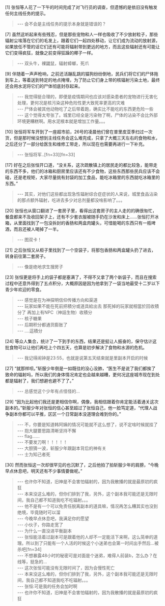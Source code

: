 
[1] 张恒等人花了一下午的时间完成了对飞行员的调查，但遗憾的是依旧没有触发任何主线任务的提示。
>--- 会不会是主线任务的提示本身就是错误的？<br>

[7] 虽然这听起来有些残忍，但是那些宠物和人一样也吸收了不少放射粒子，那些辐射尘埃落在它们的毛发上，跟着它们一起四处移动，让它们成为流动的放射源，如果放任不管的话它们还有可能将辐射带到更远的地方，而且这些辐射还有可能让它们变得疯狂，就像之前变得狂躁的椰子一样。
>--- 双头牛，裸鼹鼠，辐射蟑螂，死爪<br>

[9] 伴随着一声声枪响，之前还活蹦乱跳的猫狗纷纷倒地，民兵们将它们的尸体拖到车上，等着送到特定的地点掩埋，为了防止它们身上带的核辐射污染土地，最终还会用水泥将它们的尸体彻底封存起来。
>--- 我觉得挺合理的，即便是疫情期间也应该对感染患者的宠物进行无害化处理，更何况是核污染这种危险性更大致死率更高的灾难<br>
>--- 尸体会被其他动物吃了之后带着跑，确实比不能吃的东西更危险一些<br>
>--- 这个觉得太夸张了。城里已经全是污染物了啊，尸体的沾染不会比外部环境更糟糕啊。用水泥根本就是增加工作量。。。<br>

[10] 张恒将军车开到了一座超市前，26号的凌晨他们曾在普里皮亚季扫过一次货，但是那时候没想到主线任务会这么难完成，只拿了大概三天左右的食物和水，之后还分了一部分给医生和维修工带走，所以现在也需要再进行一下补充。
>--- 张恒将军..[fn=33][fn=33]<br>

[17] 好在之后张恒开口道，“没关系，这次疏散镇上的居民走的都比较急，能带走的东西不多，他们的冰箱和厨房里应该还有不少食物，这些东西那些民兵应该不会碰，还是老规矩，大家尽量挑有封袋的加工食品，能吃冰箱里的东西就吃冰箱里的东西。”
>--- 其实，对他们这些都出现急性辐射综合症症状的人来说，城里食品沾染的那点额外辐射，吃进去多少对总剂量都没啥影响了。。。<br>

[20] 张恒也从窗口翻进了一套房子里，看得出这套房子的主人走的的确很匆忙，餐盘都来不及收回架子上，还有不少套衣服被随手扔在沙发和床上……张恒打开冰箱，从里面找到了一包没拆封的香肠和两盒肉罐头，可惜能喝的东西只有一瓶啤酒，而且还被人喝掉了一半。
>--- 图双卡！<br>

[21] 之后张恒又从柜子里找到了一个空袋子，将那包香肠和两盒罐头扔了进去，转身前往第二套房子。
>--- 像是绝地求生搜房子<br>

[23] 张恒更是将手上的袋子都是塞满了，不得不又拿了两个新袋子，而且在搜索过程中还意外得到了五点积分，大概原因是因为他拿到了一袋当地最受十二岁以下青少年欢迎的零食。
>--- 感觉是在为神探明信仰传播方向和渠道<br>
>--- 玩家如果不能在死前把積分或道具給出去
那死掉的玩家就相當於回收積分了
再加上有NPC（神話生物）收積分<br>
>--- 核子糖果<br>
>--- 后期积分都通货膨胀了<br>
>--- ....這積分<br>

[24] 等众人集合，统计了一下到手的东西，结果还是挺让人振奋的，保守估计这批食物可以让他们再吃上个四五天，也算是初步解决了食物和水源的危机。
>--- 我记得闹钟是23:55，也就是说第五天结束就是里副本开启的时候<br>

[27] “就那样呗。”斩服少年倒是一如既往的没心没肺，“医生不是说了我们都挨了致命的辐射吗，所以我们的身体情况肯定也会越来越糟，更何况这座城市现在到处都是辐射了，我们想避也避不了了。”
>--- 总感觉这个少年有点怪怪的...<br>

[29] “因为比起他们我还是更相信你啊，偶像，我相信跟着你肯定能活着通关这次副本的。”斩服少年对张恒的信心甚至超过了张恒自己，他一脸笃定道，“代理人战争副本你都可以平推，区区一个日常副本没道理会难到你的。”
>--- 不，你要是知道韩阿姨的情况可能就不这么想了，说不定啥时候就挂了<br>
>--- 抱大腿要思路清晰坚持不懈<br>
>--- flag……<br>
>--- 不要发刀啊！！！！！<br>
>--- 大胆猜一波，斩服少年跟副本背后的神有关<br>
>--- 士为知己者死<br>

[30] 然而张恒这一次却很罕见的也沉默了，之后他拍了拍斩服少年的肩膀，“今晚早点休息吧，明天还有不少事情要做呢。”
>--- 也许你不知道，旧神是不会害怕辐射的，因为我散播的就是最原初的疯狂<br>
>--- 本来没这么难的，但你们排到了我，另外，这个副本我可能还是无限时间，我自己都不知道我吃不吃辐射。。。<br>
>--- 他不是有一个可以免责任脱离副本的道具嘛，情况再怎么糟其实也没到绝境，毕竟随时可以溜<br>
>--- 今晚早点休息吧，我满足你的愿望<br>
>--- 小伙子，你路走宽了<br>
>--- 为什么一直没进平衡副本<br>
>--- 张恒能活着过副本可是跟着他的人却不一定能活下来啊，这么简单的道理。所以到了只能有一个人活的时候这个小迷弟也会第一时间出手然后...被杀吧[fn=34]<br>
>--- 不想暴露48小时的秘密可是对面是个迷弟，难得人前装b，怎么办？在线等，挺急的...<br>
>--- 这次张恒可能没有无限时间了，因为会慢性死亡<br>
>--- 本来没这么难的，但你们排到了我，另外，这个副本我可能还是无限时间，我自己都不知道我吃不吃辐射。。。<br>
>--- 张恒:可是我的任务会加时啊<br>
>--- 也许你不知道，旧神是不会害怕辐射的，因为我散播的就是最原初的疯狂<br>
